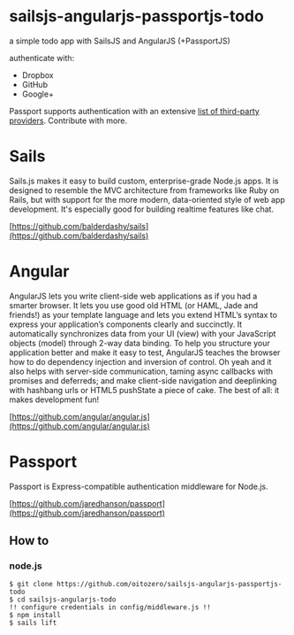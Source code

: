 sailsjs-angularjs-passportjs-todo
======

a simple todo app with SailsJS and AngularJS (+PassportJS)

authenticate with:

* Dropbox 
* GitHub 
* Google+

Passport supports authentication with an extensive [list of third-party providers](http://passportjs.org/guide/providers/). Contribute with more.  

# Sails

Sails.js makes it easy to build custom, enterprise-grade Node.js apps. It is designed to resemble the MVC architecture from frameworks like Ruby on Rails, but with support for the more modern, data-oriented style of web app development. It's especially good for building realtime features like chat.

[https://github.com/balderdashy/sails](https://github.com/balderdashy/sails)

# Angular

AngularJS lets you write client-side web applications as if you had a smarter browser. It lets you use good old HTML (or HAML, Jade and friends!) as your template language and lets you extend HTML’s syntax to express your application’s components clearly and succinctly. It automatically synchronizes data from your UI (view) with your JavaScript objects (model) through 2-way data binding. To help you structure your application better and make it easy to test, AngularJS teaches the browser how to do dependency injection and inversion of control. Oh yeah and it also helps with server-side communication, taming async callbacks with promises and deferreds; and make client-side navigation and deeplinking with hashbang urls or HTML5 pushState a piece of cake. The best of all: it makes development fun!

[https://github.com/angular/angular.js](https://github.com/angular/angular.js)

# Passport

Passport is Express-compatible authentication middleware for Node.js.

[https://github.com/jaredhanson/passport](https://github.com/jaredhanson/passport)

## How to

### node.js
```
$ git clone https://github.com/oitozero/sailsjs-angularjs-passportjs-todo
$ cd sailsjs-angularjs-todo
!! configure credentials in config/middleware.js !!
$ npm install
$ sails lift

```